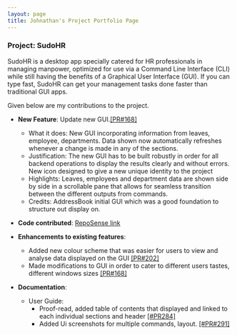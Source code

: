 ```yaml
---
layout: page
title: Johnathan's Project Portfolio Page
---
```


### Project: SudoHR

SudoHR is a desktop app specially catered for HR professionals in managing manpower,
optimized for use via a Command Line Interface (CLI) while still
having the benefits of a Graphical User Interface (GUI).
If you can type fast, SudoHR can get your
management tasks done faster than traditional GUI apps.

Given below are my contributions to the project.

* **New Feature**: Update new GUI.[[PR#168]](https://github.com/AY2223S2-CS2103T-T17-2/tp/pull/168)
    * What it does: New GUI incorporating information from leaves, employee, departments. Data shown now
      automatically refreshes whenever a change is made in any of the sections.
    * Justification: The new GUI has to be built robustly in order for all backend operations to display
      the results clearly and without errors. New icon designed to give a new unique identity to the 
      project
    * Highlights: Leaves, employees and department data are shown side by side in a scrollable pane that 
      allows for seamless transition between the different outputs from commands.
    * Credits: AddressBook initial GUI which was a good foundation to structure out display on.

* **Code contributed**: [RepoSense link](https://nus-cs2103-ay2223s2.github.io/tp-dashboard/?search=jweeyh&breakdown=true&sort=groupTitle%20dsc&sortWithin=title&since=2023-02-17&timeframe=commit&mergegroup=&groupSelect=groupByRepos&checkedFileTypes=docs~functional-code~test-code~other)

* **Enhancements to existing features**:
    * Added new colour scheme that was easier for users to view and analyse data displayed on the GUI
      [[PR#202]](https://github.com/AY2223S2-CS2103T-T17-2/tp/pull/202)
    * Made modifications to GUI in order to cater to different users tastes, different windows sizes
      [[PR#168]](https://github.com/AY2223S2-CS2103T-T17-2/tp/pull/168)

* **Documentation**:
    * User Guide: 
        * Proof-read, added table of contents that displayed and linked to each individual sections and header 
          [[#PR284]](https://github.com/AY2223S2-CS2103T-T17-2/tp/pull/284)
        * Added Ui screenshots for multiple commands, layout.
          [[#PR#291]](https://github.com/AY2223S2-CS2103T-T17-2/tp/pull/291)


